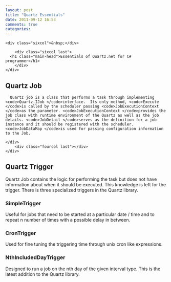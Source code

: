 ```yaml
---
layout: post
title: "Quartz Essentials"
date: 2011-09-12 16:53
comments: true
categories: 
---
```

<div class="container">
	<div class="row">
    
    <div class="sixcol">&nbsp;</div>

		<div class="sixcol last">
      <h1 class="main-head">Essentials of Quartz.net for C# programmer</h1>
		</div>
	</div>
</div>




<div class="container padding40">
	<div class="row">
    <h2>
      Quartz Job
    </h2>
		<div class="eightcol">
    
      
      Quartz job is a class that performs a task through implementing <code>Quartz.IJob </code>interface.  Its only method, <code>Execute </code>is called by the scheduler passing <code>JobExecutionContext </code>as the parameter. <code>JobExecutionContext </code>provides the job class with runtime environment of the Quartz as well as the job details. <code>JobDetail </code>serves as the definition for a job instance and it should be registered with the scheduler. <code>JobDataMap </code>is used for passing configuration information to the Job.

    </div>
		<div class="fourcol last"></div>
	</div>
</div>


<div class="container padding40">
	<div class="row">
    <H2>
      Quartz Trigger
    </H2>
		<div class="eightcol">
      Quartz Job contains the logic for performing the task but does not have information about when it should be executed. This knowledge is left for the trigger. There is three specialized triggers in the Quartz library.
    </div>
		<div class="fourcol last right-align"></div>
	</div>
</div>


<div class="container gray">
	<div class="row">
		<div class="fourcol"><h3>SimpleTrigger</h3>
      <p class="para">Useful for jobs that need to be started at a particular date / time and to repeat n number of times with a possible delay in between.</p>
    </div>
		<div class="fourcol"><h3>CronTrigger</h3>
      <p class="para">Used for fine tuning the triggering time through unix cron like expressions.</p>
    </div>
		<div class="fourcol last"><h3>NthIncludedDayTrigger</h3>
      <p class="para">Designed to run a job on the nth day of the given interval type. This is the latest addition to the Quartz library.</p>
    </div>
	</div>
</div>





